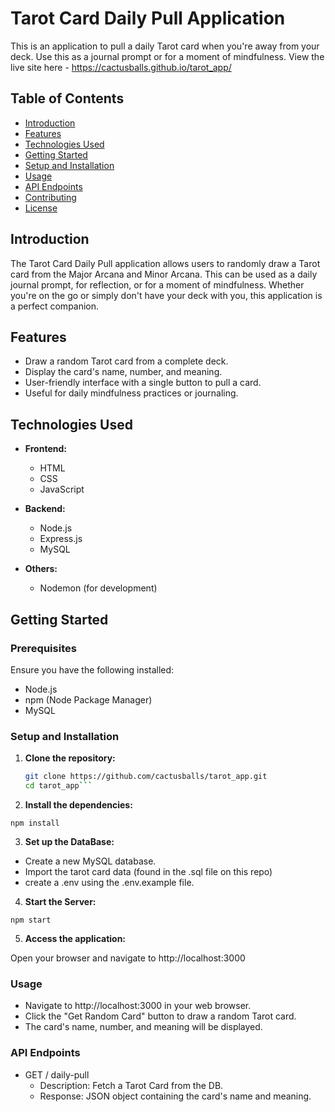 # Tarot Card Daily Pull Application

This is an application to pull a daily Tarot card when you're away from your deck. Use this as a journal prompt or for a moment of mindfulness.
View the live site here - https://cactusballs.github.io/tarot_app/

## Table of Contents

- [Introduction](#introduction)
- [Features](#features)
- [Technologies Used](#technologies-used)
- [Getting Started](#getting-started)
- [Setup and Installation](#setup-and-installation)
- [Usage](#usage)
- [API Endpoints](#api-endpoints)
- [Contributing](#contributing)
- [License](#license)

## Introduction

The Tarot Card Daily Pull application allows users to randomly draw a Tarot card from the Major Arcana and Minor Arcana. This can be used as a daily journal prompt, for reflection, or for a moment of mindfulness. Whether you're on the go or simply don't have your deck with you, this application is a perfect companion.

## Features

- Draw a random Tarot card from a complete deck.
- Display the card's name, number, and meaning.
- User-friendly interface with a single button to pull a card.
- Useful for daily mindfulness practices or journaling.

## Technologies Used

- **Frontend:**
  - HTML
  - CSS
  - JavaScript

- **Backend:**
  - Node.js
  - Express.js
  - MySQL

- **Others:**
  - Nodemon (for development)

## Getting Started

### Prerequisites

Ensure you have the following installed:

- Node.js
- npm (Node Package Manager)
- MySQL

### Setup and Installation

1. **Clone the repository:**

   ```sh
   git clone https://github.com/cactusballs/tarot_app.git
   cd tarot_app```


2. **Install the dependencies:**

  ` npm install ` 

3. **Set up the DataBase:**

  - Create a new MySQL database. 
  - Import the tarot card data (found in the .sql file on this repo)
  - create a .env using the .env.example file. 

4. **Start the Server:**

  `npm start` 

5. **Access the application:**

  Open your browser and navigate to http://localhost:3000

### Usage

 - Navigate to http://localhost:3000 in your web browser.
 - Click the "Get Random Card" button to draw a random Tarot card.
 - The card's name, number, and meaning will be displayed.

 ### API Endpoints 

  - GET / daily-pull
    - Description: Fetch a Tarot Card from the DB.
    - Response: JSON object containing the card's name and meaning. 



